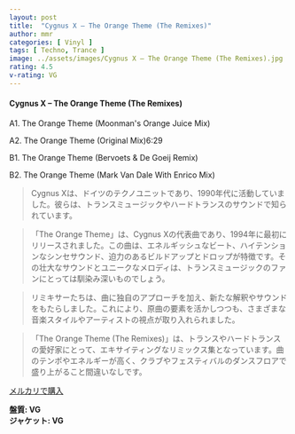 ```yaml
---
layout: post
title:  "Cygnus X – The Orange Theme (The Remixes)"
author: mmr
categories: [ Vinyl ]
tags: [ Techno, Trance ]
image: ../assets/images/Cygnus X – The Orange Theme (The Remixes).jpg
rating: 4.5
v-rating: VG
---
```


#### Cygnus X – The Orange Theme (The Remixes)

A1. The Orange Theme (Moonman's Orange Juice Mix)

A2. The Orange Theme (Original Mix)6:29

B1. The Orange Theme (Bervoets & De Goeij Remix)

B2. The Orange Theme (Mark Van Dale With Enrico Mix)

> Cygnus Xは、ドイツのテクノユニットであり、1990年代に活動していました。彼らは、トランスミュージックやハードトランスのサウンドで知られています。

> 「The Orange Theme」は、Cygnus Xの代表曲であり、1994年に最初にリリースされました。この曲は、エネルギッシュなビート、ハイテンションなシンセサウンド、迫力のあるビルドアップとドロップが特徴です。その壮大なサウンドとユニークなメロディは、トランスミュージックのファンにとっては馴染み深いものでしょう。

> リミキサーたちは、曲に独自のアプローチを加え、新たな解釈やサウンドをもたらしました。これにより、原曲の要素を活かしつつも、さまざまな音楽スタイルやアーティストの視点が取り入れられました。

> 「The Orange Theme (The Remixes)」は、トランスやハードトランスの愛好家にとって、エキサイティングなリミックス集となっています。曲のテンポやエネルギーが高く、クラブやフェスティバルのダンスフロアで盛り上がること間違いなしです。



[メルカリで購入](https://jp.mercari.com/item/m39474275698)

<div class="mt-4 mb-4 d-flex align-items-center">
<strong class="mr-1">盤質: VG</strong>
</div>
<div class="mt-4 mb-4 d-flex align-items-center">
<strong class="mr-1">ジャケット: VG</strong>
</div>
